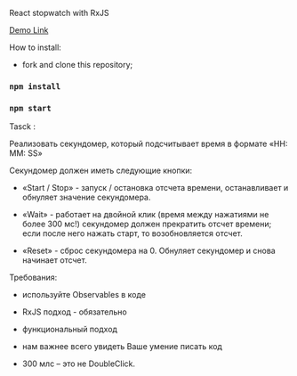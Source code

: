 React stopwatch with RxJS

[Demo Link](https://Aleksey060790.github.io/test-task-stopwatch)

How to install:

- fork and clone this repository;

### `npm install`

### `npm start`

Tasck : 

Реализовать секундомер, который подсчитывает время в формате «HH: MM: SS»

Секундомер должен иметь следующие кнопки:

* «Start / Stop» - запуск / остановка отсчета времени, останавливает и обнуляет значение секундомера.

* «Wait» - работает на двойной клик (время между нажатиями не более 300 мс!) секундомер должен прекратить отсчет времени; если после него нажать старт, то возобновляется отсчет.

* «Reset» - сброс секундомера на 0.  Обнуляет секундомер и снова начинает отсчет.

Требования:

 - используйте Observables в коде

 - RxJS подход - обязательно

 - функциональный подход

 - нам важнее всего увидеть Ваше умение писать код

- 300 млс – это не DoubleClick.
